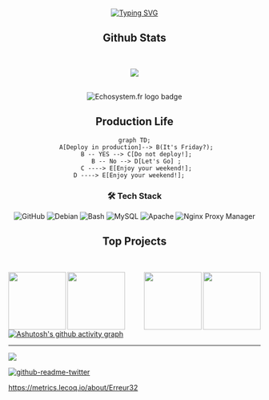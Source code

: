 <div align="center">


<br/>  

[![Typing SVG](https://readme-typing-svg.herokuapp.com?size=21&center=true&width=450&height=65&lines=G33k+%40inside+;Un+Gnu+root+qui+aime+jouer+avec+son+Unix%2C+;quoi+vous+avez+dit+un+Nolife+G33k+%3F;%22+Je+s'appel+root+%22+;%F0%9F%85%B4%F0%9F%86%81%F0%9F%86%81%F0%9F%85%B4%F0%9F%86%84%F0%9F%86%8132+)](https://git.io/typing-svg)
	




## Github Stats  
 <!-- <img src="https://github-readme-stats.vercel.app/api?username=Erreur32&show_icons=true&count_private=true&show_icons=true&theme=dracula"  title="Erreur32 repo" style="height: 180px ;width: auto;"/>
	
<div align="center"><img src="https://github-readme-stats.vercel.app/api?username=erreur32&show_icons=true&count_private=true" align="center" /></div>  
 <img src="https://github-readme-stats.vercel.app/api/top-langs/?username=Erreur32&layout=compact&show_icons=true&theme=bear&hide=javascript,css" title="Erreur32 repo stat"  align="center"  style="height: 190px ;width: auto;" /> 
![](https://github-readme-stats.vercel.app/api?username=Erreur32&theme=dark&hide_border=false&include_all_commits=true&count_private=true)<br/>
![](https://github-readme-streak-stats.herokuapp.com/?user=Erreur32&theme=dark&hide_border=false)
--><br/>
![](https://github-readme-stats.vercel.app/api/top-langs/?username=Erreur32&theme=dark&hide_border=false&include_all_commits=true&count_private=true&layout=compact)


	
 <br/> <img src="https://img.shields.io/badge/ECHO-System-blue" title="Echosystem.fr logo badge"></a>

	
## Production Life
	
```mermaid
graph TD;
 A[Deploy in production]--> B(It's Friday?);
 B -- YES --> C[Do not deploy!];
 B -- No --> D[Let's Go] ;
 C ----> E[Enjoy your weekend!];
 D ----> E[Enjoy your weekend!];	
```
	
### 🛠 Tech Stack 


![GitHub](https://img.shields.io/badge/-GitHub-05122A?style=flat&logo=github)
![Debian](https://img.shields.io/badge/-Debian-05122A?style=flat&logo=Debian)
![Bash](https://img.shields.io/badge/-Bash-05122A?style=flat&logo=gnubash)
![MySQL](https://img.shields.io/badge/-MySQL-05122A?style=flat&logo=MySQL)
![Apache](https://img.shields.io/badge/-Apache-05122A?style=flat&logo=Apache)
![Nginx Proxy Manager](https://img.shields.io/badge/Nginx--Proxy--Manager-05122A?style=flat&logo=nginx)


</div>  
<h2 align="center"> Top Projects </h2>
<br>
 
<!--<a href="https://git.echosystem.fr/Erreur32/MOTDs32"><img src="https://github-readme-stats.vercel.app/api/pin/?username=Erreur32&repo=MOTDs32"></a>	
	-->
  <a align="left" href="https://github.com/Erreur32/nginx-proxy-manager-API" title="nginx-proxy-manager-API"><img align="left" height="115" src="https://github-readme-stats.vercel.app/api/pin/?username=Erreur32&repo=nginx-proxy-manager-API&theme=react&border_color=61dafb&border_radius=10"></a>
  
  <a align="right" href="https://github.com/Erreur32/DayZ-Stat-Server" title="Dayz stat Game"><img align="right" height="115" src="https://github-readme-stats.vercel.app/api/pin/?username=Erreur32&repo=DayZ-Stat-Server&theme=react&border_color=61dafb&border_radius=10"></a>
  
  <a align="left" href="https://github.com/Erreur32/Make-My-htpasswd" title="password"><img align="left" height="115" src="https://github-readme-stats.vercel.app/api/pin/?username=Erreur32&repo=Make-My-htpasswd&theme=react&border_color=61dafb&border_radius=10"></a>
  
  <a align="right" href="https://github.com/Erreur32/MOTDs32" title="shell motd"><img align="right" height="115" src="https://github-readme-stats.vercel.app/api/pin/?username=Erreur32&repo=MOTDs32&theme=react&border_color=61dafb&border_radius=10"></a>
 

[![Ashutosh's github activity graph](https://github-readme-activity-graph.vercel.app/graph?username=Erreur32&theme=dracula)](https://github.com/ashutosh00710/github-readme-activity-graph)



<!--
**Erreur32/Erreur32** is a ✨ _special_ ✨ repository because its `README.md` (this file) appears on your GitHub profile.

Here are some ideas to get you started:

- 🔭 I’m currently working on ...
- 🌱 I’m currently learning ...
- 👯 I’m looking to collaborate on ...
- 🤔 I’m looking for help with ...
- 💬 Ask me about ...
- 📫 How to reach me: ...
- 😄 Pronouns: ...
- ⚡ Fun fact: ...
-->
	
</div>


---

[![](https://visitcount.itsvg.in/api?id=Erreur32&icon=0&color=0)](https://visitcount.itsvg.in)

<!-- Proudly created with GPRM ( https://gprm.itsvg.in ) -->

[![github-readme-twitter](https://github-readme-twitter.gazf.vercel.app/api?id=echosystem_fr)](https://github.com/gazf/github-readme-twitter)

 
 https://metrics.lecoq.io/about/Erreur32

